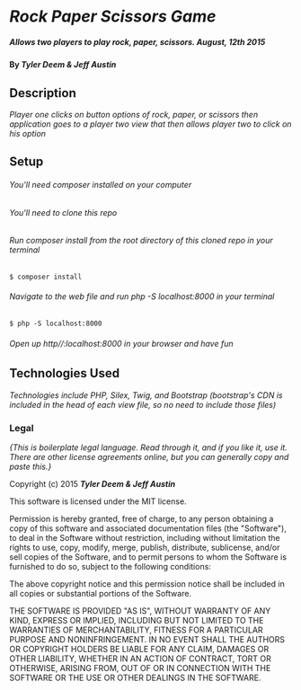 # _Rock Paper Scissors Game_

##### Allows two players to play rock, paper, scissors. **_August, 12th 2015_**

#### By _**Tyler Deem & Jeff Austin**_

## Description

_Player one clicks on button options of rock, paper, or scissors then application goes to a player two view that then allows player two to click on his option_

## Setup

###### _You'll need composer installed on your computer_
###### _You'll need to clone this repo_
###### _Run composer install from the root directory of this cloned repo in your terminal_
    $ composer install
###### _Navigate to the web file and run php -S localhost:8000 in your terminal_
    $ php -S localhost:8000
###### _Open up http//:localhost:8000 in your browser and have fun_

## Technologies Used

_Technologies include PHP, Silex, Twig, and Bootstrap (bootstrap's CDN is included in the head of each view file, so no need to include those files)_

### Legal

*{This is boilerplate legal language. Read through it, and if you like it, use it. There are other license agreements online, but you can generally copy and paste this.}*

Copyright (c) 2015 **_Tyler Deem & Jeff Austin_**

This software is licensed under the MIT license.

Permission is hereby granted, free of charge, to any person obtaining a copy
of this software and associated documentation files (the "Software"), to deal
in the Software without restriction, including without limitation the rights
to use, copy, modify, merge, publish, distribute, sublicense, and/or sell
copies of the Software, and to permit persons to whom the Software is
furnished to do so, subject to the following conditions:

The above copyright notice and this permission notice shall be included in
all copies or substantial portions of the Software.

THE SOFTWARE IS PROVIDED "AS IS", WITHOUT WARRANTY OF ANY KIND, EXPRESS OR
IMPLIED, INCLUDING BUT NOT LIMITED TO THE WARRANTIES OF MERCHANTABILITY,
FITNESS FOR A PARTICULAR PURPOSE AND NONINFRINGEMENT. IN NO EVENT SHALL THE
AUTHORS OR COPYRIGHT HOLDERS BE LIABLE FOR ANY CLAIM, DAMAGES OR OTHER
LIABILITY, WHETHER IN AN ACTION OF CONTRACT, TORT OR OTHERWISE, ARISING FROM,
OUT OF OR IN CONNECTION WITH THE SOFTWARE OR THE USE OR OTHER DEALINGS IN
THE SOFTWARE.
